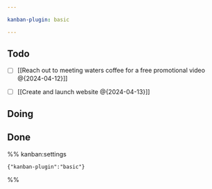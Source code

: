 ```yaml
---

kanban-plugin: basic

---
```


## Todo

- [ ] [[Reach out to meeting waters coffee for a free promotional video @{2024-04-12}]]
- [ ] [[Create and launch website @{2024-04-13}]]


## Doing



## Done





%% kanban:settings
```
{"kanban-plugin":"basic"}
```
%%